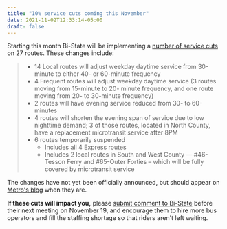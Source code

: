 ```yaml
---
title: "10% service cuts coming this November"
date: 2021-11-02T12:33:14-05:00
draft: false
---
```


Starting this month Bi-State will be implementing a [number of service cuts](https://cmt-stl.org/metro-transit-to-reduce-service-hours-due-to-workforce-shortage-expanding-via-pilot-to-fill-in-gaps/) on 27 routes. These changes include:
<!--more-->
> - 14 Local routes will adjust weekday daytime service from 30-minute to either 40- or 60-minute frequency 
> - 4 Frequent routes will adjust weekday daytime service (3 routes moving from 15-minute to 20- minute frequency, and one route moving from 20- to 30-minute frequency)
> - 2 routes will have evening service reduced from 30- to 60-minutes
> - 4 routes will shorten the evening span of service due to low nighttime demand; 3 of those routes, located in North County, have a replacement microtransit service after 8PM
> - 6 routes temporarily suspended
>   - Includes all 4 Express routes
>   - Includes 2 local routes in South and West County — #46-Tesson Ferry and #65-Outer Forties – which will be fully covered by microtransit service

The changes have not yet been officially announced, but should appear on [Metro's blog](https://www.metrostlouis.org/nextstop/) when they are.

**If these cuts will impact you,** please [submit comment to Bi-State](https://www.bistatedev.org/public-meetings/public-comment-form/) before their next meeting on November 19, and encourage them to hire more bus operators and fill the staffing shortage so that riders aren't left waiting.

